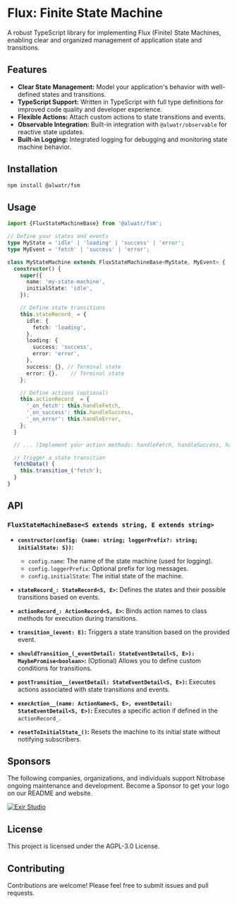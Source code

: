 # Flux: Finite State Machine

A robust TypeScript library for implementing Flux (Finite) State Machines, enabling clear and organized management of application state and transitions.

## Features

* **Clear State Management:**  Model your application's behavior with well-defined states and transitions.
* **TypeScript Support:** Written in TypeScript with full type definitions for improved code quality and developer experience.
* **Flexible Actions:**  Attach custom actions to state transitions and events.
* **Observable Integration:**  Built-in integration with `@alwatr/observable` for reactive state updates.
* **Built-in Logging:**  Integrated logging for debugging and monitoring state machine behavior.

## Installation

```bash
npm install @alwatr/fsm
```

## Usage

```typescript
import {FluxStateMachineBase} from '@alwatr/fsm';

// Define your states and events
type MyState = 'idle' | 'loading' | 'success' | 'error';
type MyEvent = 'fetch' | 'success' | 'error';

class MyStateMachine extends FluxStateMachineBase<MyState, MyEvent> {
  constructor() {
    super({
      name: 'my-state-machine',
      initialState: 'idle',
    });

    // Define state transitions
    this.stateRecord_ = {
      idle: {
        fetch: 'loading',
      },
      loading: {
        success: 'success',
        error: 'error',
      },
      success: {}, // Terminal state
      error: {},    // Terminal state
    };

    // Define actions (optional)
    this.actionRecord_ = {
      '_on_fetch': this.handleFetch,
      '_on_success': this.handleSuccess,
      '_on_error': this.handleError,
    };
  }

  // ... (Implement your action methods: handleFetch, handleSuccess, handleError)

  // Trigger a state transition
  fetchData() {
    this.transition_('fetch'); 
  }
}
```

## API

### `FluxStateMachineBase<S extends string, E extends string>`

* **`constructor(config: {name: string; loggerPrefix?: string; initialState: S})`:**
  * `config.name`: The name of the state machine (used for logging).
  * `config.loggerPrefix`: Optional prefix for log messages.
  * `config.initialState`: The initial state of the machine.

* **`stateRecord_: StateRecord<S, E>`:**  Defines the states and their possible transitions based on events.

* **`actionRecord_: ActionRecord<S, E>`:**  Binds action names to class methods for execution during transitions.

* **`transition_(event: E)`:**  Triggers a state transition based on the provided event.

* **`shouldTransition_(_eventDetail: StateEventDetail<S, E>): MaybePromise<boolean>`:**  (Optional) Allows you to define custom conditions for transitions.

* **`postTransition__(eventDetail: StateEventDetail<S, E>)`:**  Executes actions associated with state transitions and events.

* **`execAction__(name: ActionName<S, E>, eventDetail: StateEventDetail<S, E>)`:**  Executes a specific action if defined in the `actionRecord_`.

* **`resetToInitialState_()`:**  Resets the machine to its initial state without notifying subscribers.

## Sponsors

The following companies, organizations, and individuals support Nitrobase ongoing maintenance and development. Become a Sponsor to get your logo on our README and website.

[![Exir Studio](https://avatars.githubusercontent.com/u/181194967?s=200&v=4)](https://exirstudio.com)

## License

This project is licensed under the AGPL-3.0 License.

## Contributing

Contributions are welcome! Please feel free to submit issues and pull requests.
